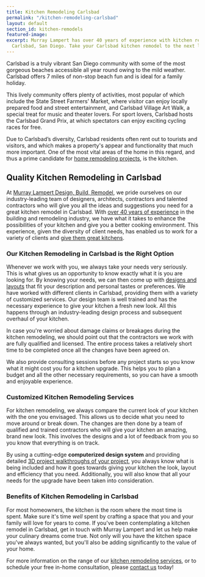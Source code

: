 ```yaml
---
title: Kitchen Remodeling Carlsbad
permalink: "/kitchen-remodeling-carlsbad"
layout: default
section_id: kitchen-remodels
featured-image:
excerpt: Murray Lampert has over 40 years of experience with kitchen remodeling in
  Carlsbad, San Diego. Take your Carlsbad kitchen remodel to the next level with us.
---
```


Carlsbad is a truly vibrant San Diego community with some of the most gorgeous beaches accessible all year round owing to the mild weather. Carlsbad offers 7 miles of non-stop beach fun and is ideal for a family holiday.

This lively community offers plenty of activities, most popular of which include the State Street Farmers' Market, where visitor can enjoy locally prepared food and street entertainment, and Carlsbad Village Art Walk, a special treat for music and theater lovers. For sport lovers, Carlsbad hosts the Carlsbad Grand Prix, at which spectators can enjoy exciting cycling races for free.

Due to Carlsbad’s diversity, Carlsbad residents often rent out to tourists and visitors, and which makes a property's appear and functionality that much more important. One of the most vital areas of the home in this regard, and thus a prime candidate for [home remodeling projects](/san-diego-home-remodel-services), is the kitchen.

## Quality Kitchen Remodeling in Carlsbad

At [Murray Lampert Design, Build, Remodel](/), we pride ourselves on our industry-leading team of designers, architects, contractors and talented contractors who will give you all the ideas and suggestions you need for a great kitchen remodel in Carlsbad. With [over 40 years of experience](/about-murray-lampert-design-build-remodel) in the building and remodeling industry, we have what it takes to enhance the possibilities of your kitchen and give you a better cooking environment. This experience, given the diversity of client needs, has enabled us to work for a variety of clients and [give them great kitchens](/kitchen-remodel-gallery).

### Our Kitchen Remodeling in Carlsbad is the Right Option

Whenever we work with you, we always take your needs very seriously. This is what gives us an opportunity to know exactly what it is you are looking for. By knowing your needs, we can then come up with [designs and layouts](/san-diego-home-design-services) that fit your description and personal tastes or preferences. We have worked with different clients in Carlsbad, providing them with a variety of customized services. Our design team is well trained and has the necessary experience to give your kitchen a fresh new look. All this happens through an industry-leading design process and subsequent overhaul of your kitchen.

In case you're worried about damage claims or breakages during the kitchen remodeling, we should point out that the contractors we work with are fully qualified and licensed. The entire process takes a relatively short time to be completed once all the changes have been agreed on.

We also provide consulting sessions before any project starts so you know what it might cost you for a kitchen upgrade. This helps you to plan a budget and all the other necessary requirements, so you can have a smooth and enjoyable experience.

### Customized Kitchen Remodeling Services

For kitchen remodeling, we always compare the current look of your kitchen with the one you envisaged. This allows us to decide what you need to move around or break down. The changes are then done by a team of qualified and trained contractors who will give your kitchen an amazing, brand new look. This involves the designs and a lot of feedback from you so you know that everything is on track.

By using a cutting-edge **computerized design system** and providing detailed [3D project walkthroughs of your project](3d-architectural-rendering-services), you always know what is being included and how it goes towards giving your kitchen the look, layout and efficiency that you need. Additionally, you will also know that all your needs for the upgrade have been taken into consideration.

### Benefits of Kitchen Remodeling in Carlsbad

For most homeowners, the kitchen is the room where the most time is spent. Make sure it's time _well_ spent by crafting a space that you and your family will love for years to come. If you've been contemplating a kitchen remodel in Carlsbad, get in touch with Murray Lampert and let us help make your culinary dreams come true. Not only will you have the kitchen space you've always wanted, but you'll also be adding significantly to the value of your home.

For more information on the range of our [kitchen remodeling services](/san-diego-kitchen-remodeling-services), or to schedule your free in-home consultation, please [contact us](#quick-contact) today!
